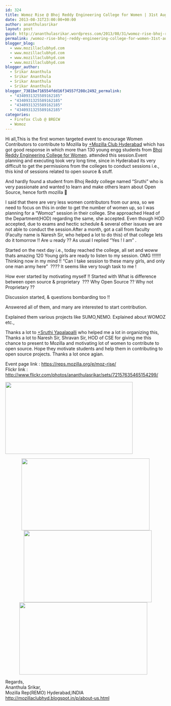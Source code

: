 ```yaml
---
id: 324
title: Womoz Rise @ Bhoj Reddy Engineering College for Women | 31st Aug,2013
date: 2013-08-31T23:00:00+00:00
author: ananthulasrikar
layout: post
guid: http://ananthulasrikar.wordpress.com/2013/08/31/womoz-rise-bhoj-reddy-engineering-college-for-women-31st-aug2013/
permalink: /womoz-rise-bhoj-reddy-engineering-college-for-women-31st-aug2013/
blogger_blog:
  - www.mozillaclubhyd.com
  - www.mozillaclubhyd.com
  - www.mozillaclubhyd.com
  - www.mozillaclubhyd.com
blogger_author:
  - Srikar Ananthula
  - Srikar Ananthula
  - Srikar Ananthula
  - Srikar Ananthula
blogger_7381be716554fdd16f34557f208c2492_permalink:
  - "4340931325589162185"
  - "4340931325589162185"
  - "4340931325589162185"
  - "4340931325589162185"
categories:
  - Firefox Club @ BRECW
  - Womoz
---
```

<div dir="ltr" style="text-align: left;">
  Hi all,This is the first women targeted event to encourage Women Contributors to contribute to Mozilla by <a class="g-profile" href="http://plus.google.com/114914029976520534653" target="_blank">+Mozilla Club Hyderabad</a> which has got good response in which more than 130 young engg students from <a href="http://www.brecw.ac.in/" target="_blank">Bhoj Reddy Engineering College for Women</a>. attended this session.Event planning and executing took very long time, since in Hyderabad its very difficult to get the permissions from the colleges to conduct sessions i.e., this kind of sessions related to open source & stuff.</p> 
  
  <p>
    And hardly found a student from Bhoj Reddy college named &#8220;Sruthi&#8221; who is very passionate and wanted to learn and make others learn about Open Source, hence forth mozilla 🙂
  </p>
  
  <p>
    I said that there are very less women contributors from our area, so we need to focus on this in order to get the number of women up, so I was planning for a &#8220;Womoz&#8221; session in their college. She approached Head of the Department(HOD) regarding the same, she accepted. Even though HOD accepted, due to exams and hectic schedule & several other issues we are not able to conduct the session.After a month, got a call from faculty (Faculty name is Naresh Sir, who helped a lot to do this) of that college lets do it tomorrow !! Are u ready ?? As usual I replied &#8220;Yes ! I am&#8221; .
  </p>
  
  <p>
    Started on the next day i.e., today reached the college, all set and woww thats amazing 120 Young girls are ready to listen to my session. OMG !!!!!!! Thinking now in my mind !! &#8220;Can I take session to these many girls, and only one man army here&#8221;  ???? It seems like very tough task to me !
  </p>
  
  <p>
    How ever started by motivating myself !! Started with What is difference between open source & proprietary  ??? Why Open Source ?? Why not Proprietary ??
  </p>
  
  <p>
    Discussion started, & questions bombarding too !!
  </p>
  
  <p>
    Answered all of them, and many are interested to start contribution.
  </p>
  
  <p>
    Explained them various projects like SUMO,NEMO. Explained about WOMOZ etc.,
  </p>
  
  <p>
    Thanks a lot to <a class="g-profile" href="http://plus.google.com/118281114357638998996" target="_blank">+Sruthi Yapalapalli</a> who helped me a lot in organizing this, Thanks a lot to Naresh Sir, Shravan Sir, HOD of CSE for giving me this chance to present to Mozilla and motivating lot of women to contribute to open source. Hope they motivate students and help them in contributing to open source projects. Thanks a lot once agian.
  </p>
  
  <p>
    Event page link : <a href="https://reps.mozilla.org/e/moz-rise/">https://reps.mozilla.org/e/moz-rise/</a><br /> Flickr link :  <a href="http://www.flickr.com/photos/ananthulasrikar/sets/72157635465154299/">http://www.flickr.com/photos/ananthulasrikar/sets/72157635465154299/</a>
  </p>
  
  <div class="separator" style="clear: both; text-align: center;">
    <a style="clear: left; float: left; margin-bottom: 1em; margin-right: 1em;" href="http://ananthulasrikar.files.wordpress.com/2013/08/12d9c-wp_20130831_011.jpg"><img class=" alignleft" src="http://ananthulasrikar.files.wordpress.com/2013/08/12d9c-wp_20130831_011.jpg?w=300" alt="" width="400" height="225" border="0" /></a><a style="margin-left: 1em; margin-right: 1em;" href="http://ananthulasrikar.files.wordpress.com/2013/08/7855c-wp_20130831_013.jpg"><img class=" alignnone" src="http://ananthulasrikar.files.wordpress.com/2013/08/7855c-wp_20130831_013.jpg?w=300" alt="" width="402" height="225" border="0" /></a>
  </div>
  
  <div class="separator" style="clear: both; text-align: center;">
    <a style="margin-left: 1em; margin-right: 1em;" href="http://ananthulasrikar.files.wordpress.com/2013/08/e23f0-wp_20130831_071.jpg"><img class=" alignleft" src="http://ananthulasrikar.files.wordpress.com/2013/08/4dfa2-wp_20130831_052.jpg" alt="" width="402" height="225" border="0" /> <img class=" alignnone" src="http://ananthulasrikar.files.wordpress.com/2013/08/e23f0-wp_20130831_071.jpg?w=300" alt="" width="402" height="226" border="0" /></a>
  </div>
  
  <p>
    Regards,<br /> Ananthula Srikar,<br /> Mozilla Rep(REMO) Hyderabad,INDIA<br /> <a href="http://mozillaclubhyd.blogspot.in/p/about-us.html">http://mozillaclubhyd.blogspot.in/p/about-us.html</a>
  </p>
</div>